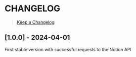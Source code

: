 # CHANGELOG

> [Keep a Changelog](https://keepachangelog.com/en/1.0.0/)

## [1.0.0] - 2024-04-01
First stable version with successful requests to the Notion API

